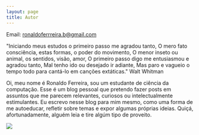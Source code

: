 ```yaml
---
layout: page
title: Autor
---
```

Email: ronaldoferrreira.b@gmail.com

"Iniciando meus estudos o primeiro passo me agradou tanto,
O mero fato consciência, estas formas, o poder do movimento,
O menor inseto ou animal, os sentidos, visão, amor,
O primeiro passo digo me entusiasmou e agradou tanto,
Mal tenho ido ou desejado ir adiante,
Mas paro e vagueio o tempo todo para cantá-lo em canções extáticas." Walt Whitman

Oi, meu nome é Ronaldo Ferreira, sou um estudante de ciência da computação. Esse é um blog pessoal que pretendo fazer posts em assuntos que me parecem relevantes, curiosos ou intelectualmente estimulantes. Eu escrevo nesse blog para mim mesmo, como uma forma de me autoeducar, refletir sobre temas e expor algumas próprias ideias. Quiçá, afortunadamente, alguém leia e tire algúm tipo de proveito.










<img src="https://media1.giphy.com/media/z1meXneq0oUh2/source.gif">
